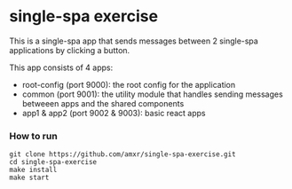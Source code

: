 # single-spa exercise

This is a single-spa app that sends messages between 2 single-spa applications by clicking a button.

This app consists of 4 apps:
- root-config (port 9000): the root config for the application
- common (port 9001): the utility module that handles sending messages betweeen apps and the shared components
- app1 & app2 (port 9002 & 9003): basic react apps 

### How to run
```
git clone https://github.com/amxr/single-spa-exercise.git
cd single-spa-exercise
make install
make start
```
